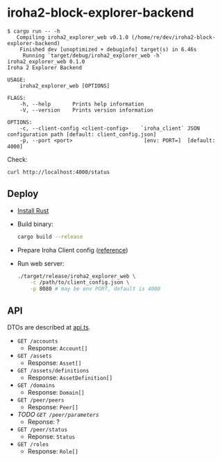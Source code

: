 # iroha2-block-explorer-backend

```
$ cargo run -- -h
   Compiling iroha2_explorer_web v0.1.0 (/home/re/dev/iroha2-block-explorer-backend)
    Finished dev [unoptimized + debuginfo] target(s) in 6.46s
     Running `target/debug/iroha2_explorer_web -h`
iroha2_explorer_web 0.1.0
Iroha 2 Explorer Backend

USAGE:
    iroha2_explorer_web [OPTIONS]

FLAGS:
    -h, --help       Prints help information
    -V, --version    Prints version information

OPTIONS:
    -c, --client-config <client-config>    `iroha_client` JSON configuration path [default: client_config.json]
    -p, --port <port>                       [env: PORT=]  [default: 4000]
```

Check:

```bash
curl http://localhost:4000/status
```

## Deploy

- [Install Rust](https://www.rust-lang.org/tools/install)
- Build binary:

  ```bash
  cargo build --release
  ```

- Prepare Iroha Client config ([reference](https://github.com/hyperledger/iroha/blob/ea45b5053018acd48340024800786ff5a3d0904d/docs/source/references/config.md))

- Run web server:

  ```bash
  ./target/release/iroha2_explorer_web \
      -c /path/to/client_config.json \
      -p 8080 # may be env PORT, default is 4000
  ```

## API

DTOs are described at [api.ts](./api.ts).

- `GET /accounts`
  - Response: `Account[]`
- `GET /assets`
  - Response: `Asset[]`
- `GET /assets/definitions`
  - Response: `AssetDefinition[]`
- `GET /domains`
  - Response: `Domain[]`
- `GET /peer/peers`
  - Response: `Peer[]`
- _TODO `GET /peer/parameters`_
  - Reponse: ?
- `GET /peer/status`
  - Reponse: `Status`
- `GET /roles`
  - Response: `Role[]`
